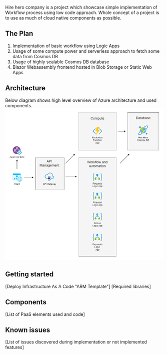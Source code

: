 
Hire hero company is a project which showcase simple implementation of Workflow process using low code approach. Whole concept of a project is to use as much of cloud native components as possible.

## The Plan
1. Implementation of basic workflow using Logic Apps
2. Usage of some compute power and serverless approach to fetch some data from Cosmos DB
3. Usage of highly scalable Cosmos DB database
4. Blazor Webassembly frontend hosted in Blob Storage or Static Web Apps

## Architecture
Below diagram shows high level overview of Azure architecture and used components.
![](./src/img/hire-hero-architecture.png)

## Getting started
[Deploy Infrastructure As A Code "ARM Template"]
[Required libraries]

## Components
[List of PaaS elements used and code]

## Known issues
[List of issues discovered during implementation or not implemented features]